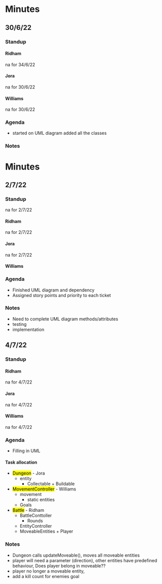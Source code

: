 # Minutes

## 30/6/22

### Standup

#### Ridham
na for 34/6/22
#### Jora
na for 30/6/22
#### Williams
na for 30/6/22
### Agenda

- started on UML diagram added all the classes

### Notes

# Minutes

## 2/7/22

### Standup
na for 2/7/22
#### Ridham
na for 2/7/22
#### Jora

na for 2/7/22

#### Williams

### Agenda

- Finished UML diagram and dependency
- Assigned story points and priority to each ticket

### Notes

- Need to complete UML diagram methods/attributes
- testing
- implementation

## 4/7/22

### Standup

#### Ridham
na for 4/7/22
#### Jora
na for 4/7/22
#### Williams
na for 4/7/22
### Agenda

- Filling in UML 

#### Task allocation
- <mark>Dungeon</mark> - Jora
  - entity
    - Collectable + Buildable 
- <mark>MovementController</mark> - Williams
  - movement
    - static entities
  - Goals
- <mark>Battle</mark> - Ridham
  - BattleConttoller
    - Rounds
  - EntityController
  - MoveableEntities + Player

### Notes

- Dungeon calls updateMoveable(), moves all moveable entities
- player will need a parameter (direction), other entities have predefined behaviour, Does player belong in moveable?? 
- player no longer a moveable entity, 
- add a kill count for enemies goal
